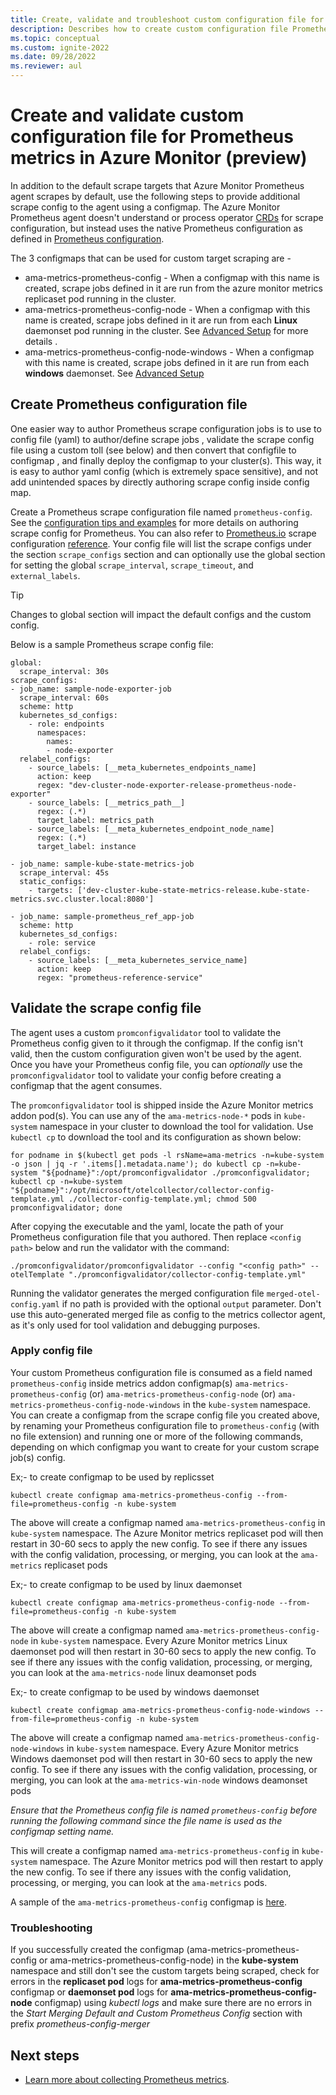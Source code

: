 ```yaml
---
title: Create, validate and troubleshoot custom configuration file for Prometheus metrics in Azure Monitor (preview)
description: Describes how to create custom configuration file Prometheus metrics in Azure Monitor and use validation tool before applying to Kubernetes cluster.
ms.topic: conceptual
ms.custom: ignite-2022
ms.date: 09/28/2022
ms.reviewer: aul
---
```


# Create and validate custom configuration file for Prometheus metrics in Azure Monitor (preview)

In addition to the default scrape targets that Azure Monitor Prometheus agent scrapes by default, use the following steps to provide additional scrape config to the agent using a configmap. The Azure Monitor Prometheus agent doesn't understand or process operator [CRDs](https://kubernetes.io/docs/concepts/extend-kubernetes/api-extension/custom-resources/) for scrape configuration, but instead uses the native Prometheus configuration as defined in [Prometheus configuration](https://aka.ms/azureprometheus-promioconfig-scrape).

The 3 configmaps that can be used for custom target scraping are -
- ama-metrics-prometheus-config - When a configmap with this name is created, scrape jobs defined in it are run from the azure monitor metrics replicaset pod running in the cluster.
- ama-metrics-prometheus-config-node - When a configmap with this name is created, scrape jobs defined in it are run from each **Linux** daemonset pod running in the cluster. See [Advanced Setup](prometheus-metrics-scrape-configuration.md#advanced-setup-configure-custom-prometheus-scrape-jobs-for-the-daemonset) for more details .
- ama-metrics-prometheus-config-node-windows - When a configmap with this name is created, scrape jobs defined in it are run from each **windows** daemonset. See [Advanced Setup](prometheus-metrics-scrape-configuration.md#advanced-setup-configure-custom-prometheus-scrape-jobs-for-the-daemonset) 

## Create Prometheus configuration file

One easier way to author Prometheus scrape configuration jobs is to use to config file (yaml) to author/define scrape jobs , validate the scrape config file using a custom toll (see below) and then convert that configfile to configmap , and finally deploy the configmap to your cluster(s). This way, it is easy to author yaml config (which is extremely space sensitive), and not add unintended spaces by directly authoring scrape config inside config map.

Create a Prometheus scrape configuration file named `prometheus-config`. See the [configuration tips and examples](prometheus-metrics-scrape-configuration.md#prometheus-configuration-tips-and-examples) for more details on authoring scrape config for Prometheus. You can also refer to [Prometheus.io](https://aka.ms/azureprometheus-promio) scrape configuration [reference](https://aka.ms/azureprometheus-promioconfig-scrape). Your config file will list the scrape configs under the section `scrape_configs`  section and can optionally use the global section for setting the global `scrape_interval`, `scrape_timeout`, and `external_labels`. 


> [!TIP]
> Changes to global section will impact the default configs and the custom config.

Below is a sample Prometheus scrape config file:

```
global:
  scrape_interval: 30s
scrape_configs:
- job_name: sample-node-exporter-job
  scrape_interval: 60s
  scheme: http
  kubernetes_sd_configs:
    - role: endpoints
      namespaces:
        names:
        - node-exporter
  relabel_configs:
    - source_labels: [__meta_kubernetes_endpoints_name]
      action: keep
      regex: "dev-cluster-node-exporter-release-prometheus-node-exporter"
    - source_labels: [__metrics_path__]
      regex: (.*)
      target_label: metrics_path
    - source_labels: [__meta_kubernetes_endpoint_node_name]
      regex: (.*)
      target_label: instance

- job_name: sample-kube-state-metrics-job
  scrape_interval: 45s
  static_configs:
    - targets: ['dev-cluster-kube-state-metrics-release.kube-state-metrics.svc.cluster.local:8080']

- job_name: sample-prometheus_ref_app-job
  scheme: http
  kubernetes_sd_configs:
    - role: service
  relabel_configs:
    - source_labels: [__meta_kubernetes_service_name]
      action: keep
      regex: "prometheus-reference-service"
```

## Validate the scrape config file

The agent uses a custom `promconfigvalidator` tool to validate the Prometheus config given to it through the configmap. If the config isn't valid, then the custom configuration given won't be used by the agent. Once you have your Prometheus config file, you can *optionally* use the `promconfigvalidator` tool to validate your config before creating a configmap that the agent consumes.

The `promconfigvalidator` tool is shipped inside the Azure Monitor metrics addon pod(s). You can use any of the `ama-metrics-node-*` pods in `kube-system` namespace in your cluster to download the tool for validation. Use `kubectl cp` to download the tool and its configuration as shown below:

```
for podname in $(kubectl get pods -l rsName=ama-metrics -n=kube-system -o json | jq -r '.items[].metadata.name'); do kubectl cp -n=kube-system "${podname}":/opt/promconfigvalidator ./promconfigvalidator;  kubectl cp -n=kube-system "${podname}":/opt/microsoft/otelcollector/collector-config-template.yml ./collector-config-template.yml; chmod 500 promconfigvalidator; done
```

After copying the executable and the yaml, locate the path of your Prometheus configuration file that you authored. Then replace `<config path>` below and run the validator with the command:

```
./promconfigvalidator/promconfigvalidator --config "<config path>" --otelTemplate "./promconfigvalidator/collector-config-template.yml"
```

Running the validator generates the merged configuration file `merged-otel-config.yaml` if no path is provided with the optional `output` parameter. Don't use this auto-generated merged file as config to the metrics collector agent, as it's only used for tool validation and debugging purposes.

### Apply config file
Your custom Prometheus configuration file is consumed as a field named `prometheus-config` inside metrics addon configmap(s) `ama-metrics-prometheus-config` (or) `ama-metrics-prometheus-config-node` (or) `ama-metrics-prometheus-config-node-windows`  in the `kube-system` namespace. You can create a configmap from the scrape config file you created above, by renaming your Prometheus configuration file to `prometheus-config` (with no file extension) and running one or more of the following commands, depending on which configmap you want to create for your custom scrape job(s) config.

Ex;- to create configmap to be used by replicsset
```
kubectl create configmap ama-metrics-prometheus-config --from-file=prometheus-config -n kube-system
```
The above will create a configmap named `ama-metrics-prometheus-config` in `kube-system` namespace. The Azure Monitor metrics replicaset pod will then restart in 30-60 secs to apply the new config. To see if there any issues with the config validation, processing, or merging, you can look at the `ama-metrics` replicaset pods

Ex;- to create configmap to be used by linux daemonset
```
kubectl create configmap ama-metrics-prometheus-config-node --from-file=prometheus-config -n kube-system
```
The above will create a configmap named `ama-metrics-prometheus-config-node` in `kube-system` namespace. Every Azure Monitor metrics Linux daemonset pod will then restart in 30-60 secs to apply the new config. To see if there any issues with the config validation, processing, or merging, you can look at the `ama-metrics-node` linux deamonset pods


Ex;- to create configmap to be used by windows daemonset
```
kubectl create configmap ama-metrics-prometheus-config-node-windows --from-file=prometheus-config -n kube-system
```

The above will create a configmap named `ama-metrics-prometheus-config-node-windows` in `kube-system` namespace. Every Azure Monitor metrics Windows daemonset pod will then restart in 30-60 secs to apply the new config. To see if there any issues with the config validation, processing, or merging, you can look at the `ama-metrics-win-node` windows deamonset pods


*Ensure that the Prometheus config file is named `prometheus-config` before running the following command since the file name is used as the configmap setting name.*

This will create a configmap named `ama-metrics-prometheus-config` in `kube-system` namespace. The Azure Monitor metrics pod will then restart to apply the new config. To see if there any issues with the config validation, processing, or merging, you can look at the `ama-metrics` pods.

A sample of the `ama-metrics-prometheus-config` configmap is [here](https://github.com/Azure/prometheus-collector/blob/main/otelcollector/configmaps/ama-metrics-prometheus-config-configmap.yaml).

### Troubleshooting
If you successfully created the configmap (ama-metrics-prometheus-config or ama-metrics-prometheus-config-node) in the **kube-system** namespace and still don't see the custom targets being scraped, check for errors in the **replicaset pod** logs for **ama-metrics-prometheus-config** configmap or **daemonset pod** logs for **ama-metrics-prometheus-config-node** configmap) using *kubectl logs* and make sure there are no errors in the *Start Merging Default and Custom Prometheus Config* section with prefix *prometheus-config-merger*

## Next steps

- [Learn more about collecting Prometheus metrics](prometheus-metrics-overview.md).
